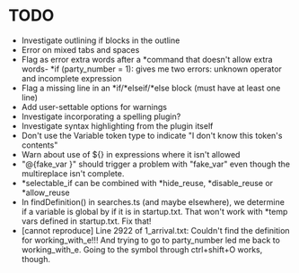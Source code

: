 # TODO

- Investigate outlining if blocks in the outline
- Error on mixed tabs and spaces
- Flag as error extra words after a *command that doesn't allow extra words- *if (party_number = 1): gives me two errors: unknown operator and incomplete expression
- Flag a missing line in an *if/*elseif/*else block (must have at least one line)
- Add user-settable options for warnings
- Investigate incorporating a spelling plugin?
- Investigate syntax highlighting from the plugin itself
- Don't use the Variable token type to indicate "I don't know this token's contents"
- Warn about use of ${} in expressions where it isn't allowed
- "@{fake_var }" should trigger a problem with "fake_var" even though the multireplace isn't complete.
- *selectable_if can be combined with *hide_reuse, *disable_reuse or *allow_reuse
- In findDefinition() in searches.ts (and maybe elsewhere), we determine if a variable is global by if it is in startup.txt. That won't work with *temp vars defined in startup.txt. Fix that!
- [cannot reproduce] Line 2922 of 1_arrival.txt: Couldn't find the definition for working_with_e!!! And trying to go to party_number led me back to working_with_e. Going to the symbol through ctrl+shift+O works, though.

